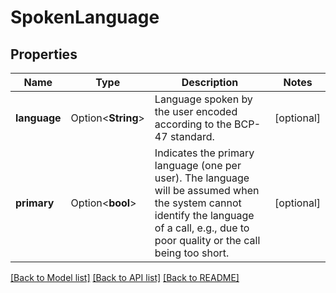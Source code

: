 # SpokenLanguage

## Properties

Name | Type | Description | Notes
------------ | ------------- | ------------- | -------------
**language** | Option<**String**> | Language spoken by the user encoded according to the BCP-47 standard. | [optional]
**primary** | Option<**bool**> | Indicates the primary language (one per user). The language will be assumed when the system cannot identify the language of a call, e.g., due to poor quality or the call being too short. | [optional]

[[Back to Model list]](../README.md#documentation-for-models) [[Back to API list]](../README.md#documentation-for-api-endpoints) [[Back to README]](../README.md)


